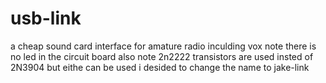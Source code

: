 # usb-link
a cheap sound card interface for amature radio inculding vox 
note there is no led in the circuit board
also note 2n2222 transistors are used insted of 2N3904 but eithe can be used
i desided to change the name to jake-link
